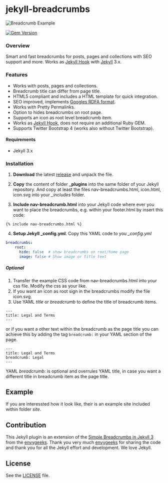 # jekyll-breadcrumbs

![Breadcrumb Example](https://github.com/git-no/jekyll-breadcrumbs/blob/master/breadcrumb-example.png)  


[![Gem Version](https://img.shields.io/gem/v/jekyll.svg)][ruby-gems]


### Overview
Smart and fast breadcrumbs for posts, pages and collections with SEO support and more. Works as [Jekyll Hook](https://jekyllrb.com/docs/plugins/#hooks) with [Jekyll](https://jekyllrb.com) 3.x.

### Features

- Works with posts, pages and collections.
- Breadcrumb title can differ from page title.
- HTML5 compliant and includes a HTML template for quick integration.
- SEO improved, implements [Googles RDFA format](https://developers.google.com/structured-data/breadcrumbs).
- Works with Pretty Permalinks.
- Option to hides breadcrumbs on root page.
- Supports an icon as root level breadcrumb item.
- Works as [Jekyll Hook](https://jekyllrb.com/docs/plugins/#hooks), does not require an additional Ruby GEM.
- Supports Twitter Bootstrap 4 (works also without Twitter Bootstrap).

#### Requirements
* Jekyll 3.x


### Installation

1. **Download** the latest [release](https://github.com/git-no/jekyll-breadcrumbs/releases) and unpack the file.

2. **Copy** the content of folder **_plugins** into the same folder of your Jekyll repository. And copy at least the files nav-breadcrumbs.html, icon.html, icon.svg into your *_includes* folder.

3. **Include nav-breadcrumb.html** into your Jekyll code where ever you want to place the breadcrumbs, e.g. within your footer.html by insert this code:
```liquid
{% include nav-breadcrumbs.html %}
```

4. **Setup Jekyll _config.yml**. Copy this YAML code to you *_config.yml*
```yaml
breadcrumbs:
    root:
      hide: false  # show breadcrumbs on root/home page
      image: false # Show image or title text
```

##### Optional
1. Transfer the example CSS code from nav-breadcrumbs.html into your css file. Modify the css as your like.
2. If you want an icon as root sign in the breadcrumbs modify the file icon.svg.
3. Use YAML *title* or *breadcrumb* to define the title of breadcrumb items.

  ```
  ---
  title: Legal and Terms
  ---
  ```  
  or if you want a other text within the breadcrumb as the page title you can achieve this by adding the tag ```breadcrumb:``` in your YAML section of the page.
  ```
  ---
  title: Legal and Terms
  breadcrumb: Legal
  ---
  ```
  YAML *breadcrumb:* is optional and overrules YAML title, in case you want a different title in breadcrumb item as the page title.


## Example
If you are interessted how it look like, their is an example site included within folder *site*.


## Contribution
This Jekyll plugin is an extension of the [Simple Breadcrumbs in Jekyll 3](https://envygeeks.io/2015/12/06/super-simple-breadcrumbs-in-jekyll-3-0/) from the [envygeeks](https://github.com/envygeeks). Thank you very much [envygeeks](https://github.com/envygeeks) for sharing the code and thank you for all the Jekyll effort and development. We love Jekyll.


## License
See the [LICENSE](https://github.com/jekyll/jekyll/blob/master/LICENSE) file.


[ruby-gems]: https://rubygems.org/gems/jekyll
